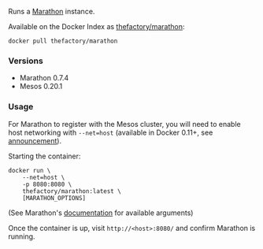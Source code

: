 Runs a [Marathon](https://github.com/mesosphere/marathon/) instance.

Available on the Docker Index as [thefactory/marathon](https://index.docker.io/u/thefactory/marathon/):

    docker pull thefactory/marathon

### Versions
* Marathon 0.7.4
* Mesos 0.20.1

### Usage
For Marathon to register with the Mesos cluster, you will need to enable host networking with `--net=host` (available in Docker 0.11+, see [announcement](http://blog.docker.io/2014/05/docker-0-11-release-candidate-for-1-0/)).

Starting the container:

    docker run \
        --net=host \
        -p 8080:8080 \
        thefactory/marathon:latest \
        [MARATHON_OPTIONS]

(See Marathon's [documentation](https://github.com/mesosphere/marathon/README.md) for available arguments)

Once the container is up, visit `http://<host>:8080/` and confirm Marathon is running.
